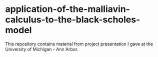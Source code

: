 # application-of-the-malliavin-calculus-to-the-black-scholes-model
This repository contains material from project presentation I gave at the University of Michigan - Ann Arbor.
